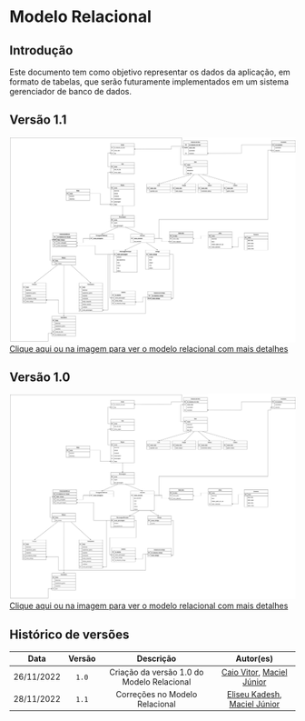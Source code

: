 # Modelo Relacional

## Introdução

Este documento tem como objetivo representar os dados da aplicação, em formato de tabelas, que serão futuramente implementados em um sistema gerenciador de banco de dados.

## Versão 1.1

[![Imagem de capa](./images/modelo-relacional12.jpg)](./images/modelo-relacional12.jpg)
[Clique aqui ou na imagem para ver o modelo relacional com mais detalhes](./images/modelo-relacional12.jpg)
## Versão 1.0

[![Imagem de capa](./images/modelo-relacional-1.0.jpg)](./images/modelo-relacional-1.0.jpg)
[Clique aqui ou na imagem para ver o modelo relacional com mais detalhes](./images/modelo-relacional-1.0.jpg)


## Histórico de versões

|    Data    | Versão |          Descrição                         | Autor(es) |
| :--------: | :----: | :----------------------------------------: | :----:
| 26/11/2022 | `1.0`  | Criação da versão 1.0 do Modelo Relacional | [Caio Vitor](https://github.com/caiozim112), [Maciel Júnior](https://github.com/macieljuniormax)
| 28/11/2022 | `1.1`  | Correções no Modelo Relacional | [Eliseu Kadesh](https://github.com/eliseukadesh67), [Maciel Júnior](https://github.com/macieljuniormax)